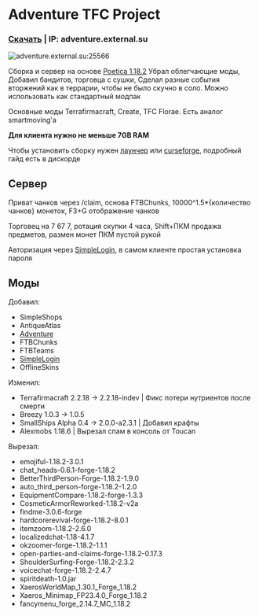 # Adventure TFC Project
### [Скачать](https://github.com/ExtevaXT/Adventure-TFC/releases/latest/) | IP: adventure.external.su
![adventure.external.su:25566](https://img.shields.io/endpoint?url=https%3A%2F%2Fminecraft-server-status-badge.vercel.app%2Fapi%2Fserver%2Fadventure.external.su%3Fport%3D25566)

Сборка и сервер на основе [Poetica 1.18.2](https://www.curseforge.com/minecraft/modpacks/poetica)
Убрал облегчающие моды,
Добавил бандитов, торговца с сушки,
Сделал разные события вторжений как в террарии, чтобы не было скучно в соло.
Можно использовать как стандартный модпак

Основные моды Terrafirmacraft, Create, TFC Florae. Есть аналог smartmoving'а

**Для клиента нужно не меньше 7GB RAM**

Чтобы установить сборку нужен [лаунчер](https://tlaun.ch) или [curseforge](https://www.curseforge.com/download/app), подробный гайд есть в дискорде

## Сервер

Приват чанков через /claim, основа FTBChunks, 10000^1.5*{количество чанков} монеток, F3+G отображение чанков

Торговец на 7 67 7, ротация скупки 4 часа, Shift+ПКМ продажа предметов, размен монет ПКМ пустой рукой

Авторизация через [SimpleLogin](https://www.curseforge.com/minecraft/mc-mods/simple-login), в самом клиенте простая установка пароля

## Моды

Добавил:
- SimpleShops
- AntiqueAtlas
- [Adventure](https://github.com/ExtevaXT/Adventure)
- FTBChunks
- FTBTeams
- [SimpleLogin](https://www.curseforge.com/minecraft/mc-mods/simple-login)
- OfflineSkins

Изменил:
- Terrafirmacraft 2.2.18 -> 2.2.18-indev | Фикс потери нутриентов после смерти
- Breezy 1.0.3 -> 1.0.5
- SmallShips Alpha 0.4 -> 2.0.0-a2.3.1 | Добавил крафты
- Alexmobs 1.18.6 | Вырезал спам в консоль от Toucan


Вырезал:
- emojiful-1.18.2-3.0.1
- chat_heads-0.6.1-forge-1.18.2
- BetterThirdPerson-Forge-1.18.2-1.9.0
- auto_third_person-forge-1.18.2-1.2.0
- EquipmentCompare-1.18.2-forge-1.3.3
- CosmeticArmorReworked-1.18.2-v2a
- findme-3.0.6-forge
- hardcorerevival-forge-1.18.2-8.0.1
- itemzoom-1.18.2-2.6.0
- localizedchat-1.18-4.1.7
- okzoomer-forge-1.18.2-1.1.1
- open-parties-and-claims-forge-1.18.2-0.17.3
- ShoulderSurfing-Forge-1.18.2-2.3.2
- voicechat-forge-1.18.2-2.4.7
- spiritdeath-1.0.jar
- XaerosWorldMap_1.30.1_Forge_1.18.2
- Xaeros_Minimap_FP23.4.0_Forge_1.18.2
- fancymenu_forge_2.14.7_MC_1.18.2


